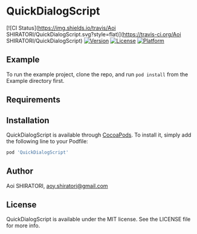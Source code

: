 # QuickDialogScript

[![CI Status](https://img.shields.io/travis/Aoi SHIRATORI/QuickDialogScript.svg?style=flat)](https://travis-ci.org/Aoi SHIRATORI/QuickDialogScript)
[![Version](https://img.shields.io/cocoapods/v/QuickDialogScript.svg?style=flat)](https://cocoapods.org/pods/QuickDialogScript)
[![License](https://img.shields.io/cocoapods/l/QuickDialogScript.svg?style=flat)](https://cocoapods.org/pods/QuickDialogScript)
[![Platform](https://img.shields.io/cocoapods/p/QuickDialogScript.svg?style=flat)](https://cocoapods.org/pods/QuickDialogScript)

## Example

To run the example project, clone the repo, and run `pod install` from the Example directory first.

## Requirements

## Installation

QuickDialogScript is available through [CocoaPods](https://cocoapods.org). To install
it, simply add the following line to your Podfile:

```ruby
pod 'QuickDialogScript'
```

## Author

Aoi SHIRATORI, aoy.shiratori@gmail.com

## License

QuickDialogScript is available under the MIT license. See the LICENSE file for more info.
